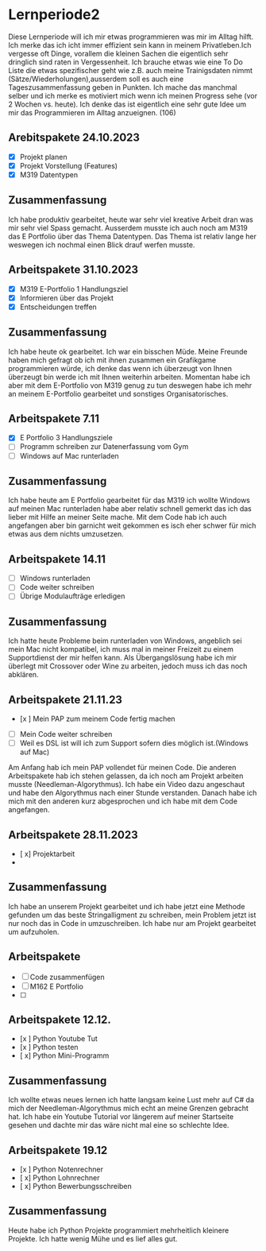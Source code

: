 # Lernperiode2
Diese Lernperiode will ich mir etwas programmieren was mir im Alltag hilft. Ich merke das ich icht immer effizient sein kann in meinem Privatleben.Ich vergesse oft Dinge, vorallem die kleinen Sachen die eigentlich sehr dringlich sind raten in Vergessenheit. Ich brauche etwas wie eine To Do Liste die etwas spezifischer geht wie z.B. auch meine Trainigsdaten nimmt (Sätze/Wiederholungen),ausserdem soll es auch eine Tageszusammenfassung geben in Punkten. Ich mache das manchmal selber und ich merke es motiviert mich wenn ich meinen Progress sehe (vor 2 Wochen vs. heute). Ich denke das ist eigentlich eine sehr gute Idee um mir das Programmieren im Alltag anzueignen.
(106)

## Arebitspakete 24.10.2023
- [x] Projekt planen
- [x] Projekt Vorstellung (Features)
- [x] M319 Datentypen

## Zusammenfassung
Ich habe produktiv gearbeitet, heute war sehr viel kreative Arbeit dran was mir sehr viel Spass gemacht. Ausserdem musste ich auch noch am M319 das E Portfolio über das Thema Datentypen. Das Thema ist relativ lange her weswegen ich nochmal einen Blick drauf werfen musste. 

## Arbeitspakete 31.10.2023
- [x] M319 E-Portfolio 1 Handlungsziel
- [x] Informieren über das Projekt
- [x] Entscheidungen treffen

## Zusammenfassung
Ich habe heute ok gearbeitet. Ich war ein bisschen Müde. Meine Freunde haben mich gefragt ob ich mit ihnen zusammen ein Grafikgame programmieren würde, ich denke das wenn ich überzeugt von Ihnen überzeugt bin werde ich mit Ihnen weiterhin arbeiten. Momentan habe ich aber mit dem E-Portfolio von M319 genug zu tun deswegen habe ich mehr an meinem E-Portfolio gearbeitet und sonstiges Organisatorisches.

## Arbeitspakete 7.11
- [x] E Portfolio 3 Handlungsziele
- [ ] Programm schreiben zur Datenerfassung vom Gym
- [ ] Windows auf Mac runterladen

## Zusammenfassung
Ich habe heute am E Portfolio gearbeitet für das M319 ich wollte Windows auf meinen Mac runterladen habe aber relativ schnell gemerkt das ich das lieber mit Hilfe an meiner Seite mache. Mit dem Code hab ich auch angefangen aber bin garnicht weit gekommen es isch eher schwer für mich etwas aus dem nichts umzusetzen.

## Arbeitspakete 14.11
- [ ] Windows runterladen
- [ ] Code weiter schreiben
- [ ] Übrige Modulaufträge erledigen

## Zusammenfassung
Ich hatte heute Probleme beim runterladen von Windows, angeblich sei mein Mac nicht kompatibel, ich muss mal in meiner Freizeit zu einem Supportdienst der mir helfen kann. Als Übergangslösung habe ich mir überlegt mit Crossover oder Wine zu arbeiten, jedoch muss ich das noch abklären.

## Arbeitspakete 21.11.23
- [x ] Mein PAP zum meinem Code fertig machen
- [ ] Mein Code weiter schreiben
- [ ] Weil es DSL ist will ich zum Support sofern dies möglich ist.(Windows auf Mac)

Am Anfang hab ich mein PAP vollendet für meinen Code. Die anderen Arbeitspakete hab ich stehen gelassen, da ich noch
am Projekt arbeiten musste (Needleman-Algorythmus). Ich habe ein Video dazu angeschaut und habe den Algorythmus nach
einer Stunde verstanden. Danach habe ich mich mit den anderen kurz abgesprochen und ich habe mit dem Code angefangen.

## Arbeitspakete 28.11.2023
- [ x] Projektarbeit
- 
      
## Zusammenfassung 
Ich habe an unserem Projekt gearbeitet und ich habe jetzt eine Methode gefunden um das beste Stringalligment zu
schreiben, mein Problem jetzt ist nur noch das in Code in umzuschreiben. Ich habe nur am Projekt gearbeitet um
aufzuholen.

## Arbeitspakete
- [ ] Code zusammenfügen
- [ ] M162 E Portfolio
- [ ] 

## Arbeitspakete 12.12.
- [x ] Python Youtube Tut
- [x ] Python testen
- [ x] Python Mini-Programm

## Zusammenfassung 
Ich wollte etwas neues lernen ich hatte langsam keine Lust mehr auf C# da mich der Needleman-Algorythmus mich echt an meine Grenzen gebracht hat. Ich habe ein Youtube Tutorial vor längerem auf meiner Startseite gesehen und dachte mir das wäre nicht mal eine so schlechte Idee.

## Arbeitspakete 19.12
- [x ] Python Notenrechner
- [ x] Python Lohnrechner
- [ x] Python Bewerbungsschreiben

## Zusammenfassung
Heute habe ich Python Projekte programmiert mehrheitlich kleinere Projekte. Ich hatte wenig Mühe und es lief alles gut.

  

